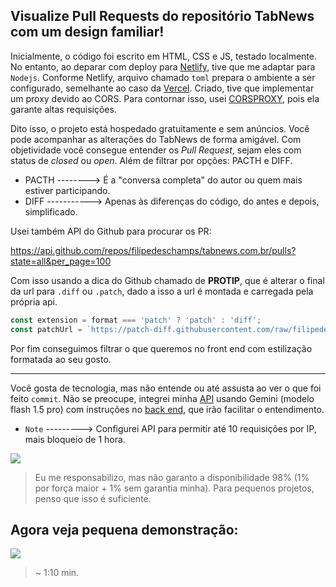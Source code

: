 ## Visualize Pull Requests do repositório TabNews com um design familiar!

Inicialmente, o código foi escrito em HTML, CSS e JS, testado localmente. No entanto, ao deparar com deploy para [Netlify](https://netlify.com), tive que me adaptar para `Nodejs`. Conforme Netlify, arquivo chamado `toml` prepara o ambiente a ser configurado, semelhante ao caso da [Vercel](https://vercel.com). Criado, tive que implementar um proxy devido ao CORS. Para contornar isso, usei [CORSPROXY](https://corsproxy.io/), pois ela garante altas requisições. 

Dito isso, o projeto está hospedado gratuitamente e sem anúncios. Você pode acompanhar as alterações do TabNews de forma amigável. Com objetividade você consegue entender os _Pull Request_, sejam eles com status de _closed_ ou _open_. Além de filtrar por opções: PACTH e DIFF. 

- PACTH --------> É a "conversa completa" do autor ou quem mais estiver participando.
- DIFF -----------> Apenas às diferenças do código, do antes e depois, simplificado. 

Usei também API do Github para procurar os PR:

https://api.github.com/repos/filipedeschamps/tabnews.com.br/pulls?state=all&per_page=100

Com isso usando a dica do Github chamado de **PROTIP**, que é alterar o final da url para `.diff` ou `.patch`, dado a isso a url é montada e carregada pela própria api.

```js
const extension = format === 'patch' ? 'patch' : 'diff';
const patchUrl = `https://patch-diff.githubusercontent.com/raw/filipedeschamps/tabnews.com.br/pull/${prNumber}.${extension}`;
```

Por fim conseguimos filtrar o que queremos no front end com estilização formatada ao seu gosto.

---

Você gosta de tecnologia, mas não entende ou até assusta ao ver o que foi feito `commit`. Não se preocupe, integrei minha [API](http://ask-jetrom.vercel.app/) usando Gemini (modelo flash 1.5 pro) com instruções no [back end](https://github.com/Jeiel0rbit/ask-Jetrom), que irão facilitar o entendimento.

- `Note` ---------> Configurei API para permitir até 10 requisições por IP, mais bloqueio de 1 hora.

![](https://i.imgur.com/QXQrGIT.png)
> Eu me responsabilizo, mas não garanto a disponibilidade 98% (1% por força maior + 1% sem garantia minha). Para pequenos projetos, penso que isso é suficiente.

## Agora veja pequena demonstração:

![](https://github.com/user-attachments/assets/a4e71b27-cd02-4efc-a1f8-4f1b9c9248cb)
> ~ 1:10 min.
